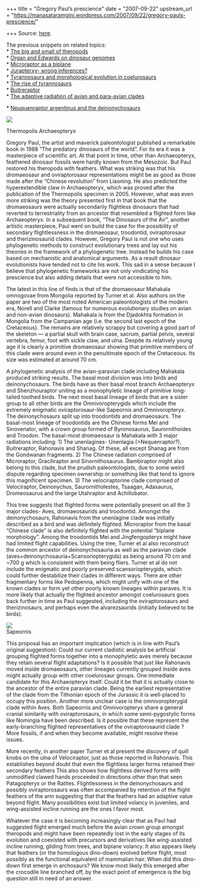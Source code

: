 +++
title = "Gregory Paul’s prescience"
date = "2007-09-22"
upstream_url = "https://manasataramgini.wordpress.com/2007/09/22/gregory-pauls-prescience/"

+++
Source: [here](https://manasataramgini.wordpress.com/2007/09/22/gregory-pauls-prescience/).

The previous snippets on related topics:  
\* [The big and small of
theropods](http://manasataramgini.wordpress.com/2007/06/big-and-small-of-theropods.html)  
\* [Organ and Edwards on dinosaur
genomes](http://manasataramgini.wordpress.com/2007/03/organ-and-edwards-on-dinosaur-genomes.html)  
\* [Microraptor as a
biplane](http://manasataramgini.wordpress.com/2007/01/microraptor-as-biplane.html)  
\* [Jurapterxy- wrong
inferences?](http://manasataramgini.wordpress.com/2006/03/jurapterxy-wrong-inferences.html)  
\* [Tyrannosaurs and morphological evolution in
coelurosaurs](http://manasataramgini.wordpress.com/2006/02/tyrannosaurs-and-morphological.html)  
\* [The rise of
tyrannosaurs](http://manasataramgini.wordpress.com/2006/02/rise-of-tyrannosaurs.html)  
\*
[Buitreraptor](http://manasataramgini.wordpress.com/2005/10/buitreraptor.html)  
\* [The adaptive radiation of avian and para-avian
clades](http://manasataramgini.wordpress.com/2005/02/adaptive-radiation-of-avian-and-para.html)

\* [Neuquenraptor argentinus and the
deinonychosaurs](http://manasataramgini.wordpress.com/2005/02/neuquenraptor-argentinus-and.html)

[![](https://i1.wp.com/bp1.blogger.com/_ZhvcTTaaD_4/RvX8XEaSUdI/AAAAAAAAAOk/dJkgPiar3Gk/s320/thermopolis_archie.jpg)](http://bp1.blogger.com/_ZhvcTTaaD_4/RvX8XEaSUdI/AAAAAAAAAOk/dJkgPiar3Gk/s1600-h/thermopolis_archie.jpg)

Thermopolis Archaeopteryx

Gregory Paul, the artist and maverick paleontologist published a
remarkable book in 1988 “The predatory dinosaurs of the world”. For its
era it was a masterpiece of scientific art. At that point in time, other
than Archaeopteryx, feathered dinosaur fossils were hardly known from
the Mesozoic. But Paul restored his theropods with feathers. What was
striking was that his dromaeosaur and oviraptorosaur representations
might be as good as those made after the “Chinese revolution” from
Liaoning. He also predicted the hyperextendible claw in Archaeopteryx,
which was proved after the publication of the Thermopolis specimen in
2005. However, what was even more striking was the theory presented
first in that book that the dromaeosaurs were actually secondarily
flightless dinosaurs that had reverted to terrestriality from an
ancestor that resembled a flighted form like Archaeopteryx. In a
subsequent book, “The Dinosaurs of the Air”, another artistic
masterpiece, Paul went on build the case for the possibility of
secondary flightlessness in the dromaeosaur, troodontid, oviraptorosaur
and therizinosaurid clades. However, Gregory Paul is not one who uses
phylogenetic methods to construct evolutionary trees and lay out his
theories in the framework of a phylogenetic tree. Instead he builds his
case based on mechanistic and anatomical arguments. As a result dinosaur
evolutionists have tended not to cite his work. This sad in a sense
because I believe that phylogenetic frameworks are not only vindicating
his prescience but also adding details that were not accessible to him.

The latest in this line of finds is that of the dromaeosaur Mahakala
omnogovae from Mongolia reported by Turner et al. Also authors on the
paper are two of the most noted American paleontologists of the modern
era, Norell and Clarke (famous for numerous evolutionary studies on
avian and non-avian dinosaurs). Mahakala is from the Djadokhta formation
in Mongolia from the Campanian age (i.e. the second last epoch of the
Cretaceous). The remains are relatively scrappy but covering a good part
of the skeleton — a partial skull with brain case, sacrum, partial
pelvis, several vertebra, femur, foot with sickle claw, and ulna.
Despite its relatively young age it is clearly a primitive dromaeosaur
showing that primitive members of this clade were around even in the
penultimate epoch of the Cretaceous. Its size was estimated at around 70
cm.

A phylogenetic analysis of the avian-paravian clade including Mahakala
produced striking results. The basal most division was into birds and
deinonychosaurs. The birds have as their basal most branch Archaeopteryx
and Shenzhouraptor uniting as a monophyletic lineage of primitive
long-tailed toothed birds. The next most basal lineage of birds that are
a sister group to all other birds are the Omnivoropterygids which
include the extremely enigmatic oviraptorosaur-like Sapeornis and
Omnivoropteryx. The deinonychosaurs split up into troodontids and
dromaeosaurs. The basal-most lineage of troodontids are the Chinese
forms Mei and Sinovenator, with a crown group formed of Byronosaurus,
Saurornithoides and Troodon. The basal-most dromaeosaur is Mahakala with
3 major radiations including: 1) The unenlagines- Unenlagia
(>Nequenraptor?), Buitreraptor, Rahonavis and Shanag. Of these, all
except Shanag are from the Gondwanan fragments. 2) The Chinese radiation
comprised of Microraptor, Graciliraptor and Sinornithosaurus.
Bambiraptor might also belong to this clade, but the prudish
paleontologists, due to some weird dispute regarding specimen ownership
or something like that tend to ignore this magnificent specimen. 3) The
velociraptorine clade comprised of Velociraptor, Deinonychus,
Saurornitholestes, Tsaagan, Adasaurus, Dromeosaurus and the large
Utahraptor and Achillobator.

This tree suggests that flighted forms were potentially present on all
the 3 major clades- Aves, dromaeosaurids and troodontid. Amongst the
deinonychosaurs, Rahonavis from the unenlagine clade was initially
described as a bird and was definitely flighted. Microraptor from the
basal “Chinese clade” is also definitely flighted with the potential
“biplane morphology”. Among the troodontids Mei and Jingfengopteryx
might have had limited flight capabilities. Using the tree, Turner et al
also reconstruct the common ancestor of deinonychosauria as well as the
paravian clade (aves+deinonychosauria+Scansoriopterygids) as being
around 70 cm and \~700 g which is consistent with them being fliers.
Turner et al do not include the enigmatic and poorly preserved
scansoriopterygids, which could further destabilize their clades in
different ways. There are other fragmentary forms like Pedopenna, which
might unify with one of the known clades or form yet other poorly known
lineages within paraves. It is more likely that actually the flighted
ancestor amongst coelurosaurs goes back further in time as Paul
suggested, including the oviraptorosaurs and therizinosaurs, and perhaps
even the alvarezsaurids (initially believed to be birds).

[![](https://i1.wp.com/bp0.blogger.com/_ZhvcTTaaD_4/RvX790aSUcI/AAAAAAAAAOc/1Isczus6mQk/s320/sapeornis.jpg)](http://bp0.blogger.com/_ZhvcTTaaD_4/RvX790aSUcI/AAAAAAAAAOc/1Isczus6mQk/s1600-h/sapeornis.jpg)  
Sapeornis

This proposal has an important implication (which is in line with Paul’s
original suggestion): Could our current cladistic analysis be artificial
grouping flighted forms together into a monophyletic aves merely because
they retain several flight adaptations? Is it possible that just like
Rahonavis moved inside dromaeosaurs, other lineages currently grouped
inside aves might actually group with other coelurosaur groups. One
immediate candidate for this Archaeopteryx itself. Could it be that it
is actually close to the ancestor of the entire paravian clade. Being
the earliest representative of the clade from the Tithonian epoch of the
Jurassic it is well-placed to occupy this position. Another more unclear
case is the omnivoropterygid clade within Aves. Both Sapeornis and
Omnivoropteryx share a general cranial similarity with oviraptorosaurs,
in which some semi-pygostylic forms like Nomingia have been described.
Is it possible that these represent the early-branching flighted
representatives of the oviraptorosaurid clade ? More fossils, if and
when they become available, might resolve these issues.

More recently, in another paper Turner et al present the discovery of
quill knobs on the ulna of Velociraptor, just as those reported in
Rahonavis. This establishes beyond doubt that even the flightless larger
forms retained their secondary feathers This also shows how flightless
derived forms with unmodified clawed hands proceeded in directions other
than that seen Patagopteryx or the Ratites. Flightlessness in the
deinonychosaurs and possibly oviraptorosaurs was often accompanied by
retention of the flight feathers of the arm suggesting that that the
feathers had an adaptive value beyond flight. Many possibilities exist
but limited volancy in juveniles, and wing-assisted incline running are
the ones I favor most.

Whatever the case it is becoming increasingly clear that as Paul had
suggested flight emerged much before the avian crown group amongst
theropods and might have been repeatedly lost in the early stages of its
evolution and coexisted with precursors and derivatives like
wing-assisted incline running, gliding from trees, and biplane volancy.
It also appears likely that feathers (or the homologous dino-down)
evolved before flight, most possibly as the functional equivalent of
mammalian hair. When did this dino-down first emerge in archosaurs? We
know most likely this emerged after the crocodile line branched off, by
the exact point of emergence is the big question still in need of an
answer.

